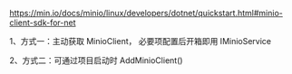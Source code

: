﻿https://min.io/docs/minio/linux/developers/dotnet/quickstart.html#minio-client-sdk-for-net

1、方式一：主动获取 MinioClient， 必要项配置后开箱即用 IMinioService

2、方式二：可通过项目启动时 AddMinioClient()
